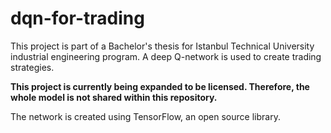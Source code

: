 # dqn-for-trading

This project is part of a Bachelor's thesis for Istanbul Technical University industrial engineering program. A deep Q-network is used to create trading strategies.

**This project is currently being expanded to be licensed. Therefore, the whole model is not shared within this repository.**

The network is created using TensorFlow, an open source library.
